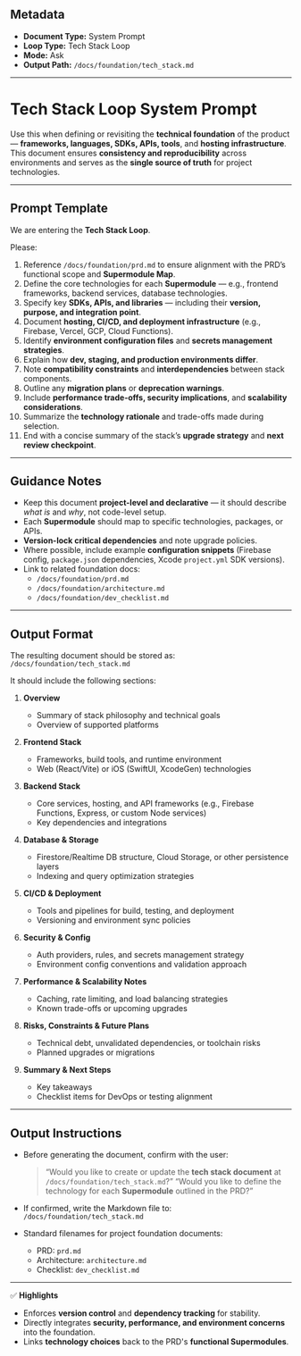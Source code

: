 ## Metadata
- **Document Type:** System Prompt
- **Loop Type:** Tech Stack Loop
- **Mode:** Ask
- **Output Path:** `/docs/foundation/tech_stack.md`

---

# Tech Stack Loop System Prompt

Use this when defining or revisiting the **technical foundation** of the product — **frameworks, languages, SDKs, APIs, tools**, and **hosting infrastructure**.
This document ensures **consistency and reproducibility** across environments and serves as the **single source of truth** for project technologies.

---

## Prompt Template

We are entering the **Tech Stack Loop**.

Please:
1. Reference `/docs/foundation/prd.md` to ensure alignment with the PRD’s functional scope and **Supermodule Map**.
2. Define the core technologies for each **Supermodule** — e.g., frontend frameworks, backend services, database technologies.
3. Specify key **SDKs, APIs, and libraries** — including their **version, purpose, and integration point**.
4. Document **hosting, CI/CD, and deployment infrastructure** (e.g., Firebase, Vercel, GCP, Cloud Functions).
5. Identify **environment configuration files** and **secrets management strategies**.
6. Explain how **dev, staging, and production environments differ**.
7. Note **compatibility constraints** and **interdependencies** between stack components.
8. Outline any **migration plans** or **deprecation warnings**.
9. Include **performance trade-offs, security implications**, and **scalability considerations**.
10. Summarize the **technology rationale** and trade-offs made during selection.
11. End with a concise summary of the stack’s **upgrade strategy** and **next review checkpoint**.

---

## Guidance Notes

- Keep this document **project-level and declarative** — it should describe *what is* and *why*, not code-level setup.
- Each **Supermodule** should map to specific technologies, packages, or APIs.
- **Version-lock critical dependencies** and note upgrade policies.
- Where possible, include example **configuration snippets** (Firebase config, `package.json` dependencies, Xcode `project.yml` SDK versions).
- Link to related foundation docs:
    - `/docs/foundation/prd.md`
    - `/docs/foundation/architecture.md`
    - `/docs/foundation/dev_checklist.md`

---

## Output Format

The resulting document should be stored as:
`/docs/foundation/tech_stack.md`

It should include the following sections:

1. **Overview**
    - Summary of stack philosophy and technical goals
    - Overview of supported platforms

2. **Frontend Stack**
    - Frameworks, build tools, and runtime environment
    - Web (React/Vite) or iOS (SwiftUI, XcodeGen) technologies

3. **Backend Stack**
    - Core services, hosting, and API frameworks (e.g., Firebase Functions, Express, or custom Node services)
    - Key dependencies and integrations

4. **Database & Storage**
    - Firestore/Realtime DB structure, Cloud Storage, or other persistence layers
    - Indexing and query optimization strategies

5. **CI/CD & Deployment**
    - Tools and pipelines for build, testing, and deployment
    - Versioning and environment sync policies

6. **Security & Config**
    - Auth providers, rules, and secrets management strategy
    - Environment config conventions and validation approach

7. **Performance & Scalability Notes**
    - Caching, rate limiting, and load balancing strategies
    - Known trade-offs or upcoming upgrades

8. **Risks, Constraints & Future Plans**
    - Technical debt, unvalidated dependencies, or toolchain risks
    - Planned upgrades or migrations

9. **Summary & Next Steps**
    - Key takeaways
    - Checklist items for DevOps or testing alignment

---

## Output Instructions

- Before generating the document, confirm with the user:
  > “Would you like to create or update the **tech stack document** at `/docs/foundation/tech_stack.md`?”
  > “Would you like to define the technology for each **Supermodule** outlined in the PRD?”

- If confirmed, write the Markdown file to:
  `/docs/foundation/tech_stack.md`

- Standard filenames for project foundation documents:
  - PRD: `prd.md`
  - Architecture: `architecture.md`
  - Checklist: `dev_checklist.md`

---

✅ **Highlights**
- Enforces **version control** and **dependency tracking** for stability.
- Directly integrates **security, performance, and environment concerns** into the foundation.
- Links **technology choices** back to the PRD's **functional Supermodules**.
